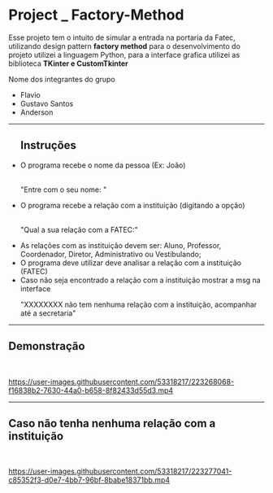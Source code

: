 # Project _ Factory-Method

<p>Esse projeto tem o intuito de simular a entrada na portaria da Fatec, utilizando design pattern <strong>factory method</strong>
para o desenvolvimento do projeto utilizei a linguagem Python, para a interface grafica utilizei as biblioteca <strong>TKinter e CustomTkinter</strong></p>
<p>Nome dos integrantes do grupo<p>
<ul>
<li>Flavio</li>
<li>Gustavo Santos</li>
<li>Anderson</li>
</ul>

<hr>

<ul>
<h2>Instruções</h2>
<li>O programa recebe o nome da pessoa (Ex: João)</li>
   <p>"Entre com o seu nome: "</p>
<li>O programa recebe a relação com a instituição (digitando a opção)</li>
   <p>"Qual a sua relação com a FATEC:"</p>
<li>As relações com as instituição devem ser: Aluno, Professor, Coordenador, Diretor, Administrativo ou Vestibulando;</li>
<li>O programa deve utilizar deve analisar a relação com a instituição (FATEC)</li>
<li> Caso não seja encontrado a relação com a instituição mostrar a msg na interface</li>
<P>"XXXXXXXX não tem nenhuma relação com a instituição, acompanhar até a secretaria"</p>
</ul>


<hr>
<h2>Demonstração</h2>
<br>

https://user-images.githubusercontent.com/53318217/223268068-f16838b2-7630-44a0-b658-8f82433d55d3.mp4

<hr>
<h2>Caso não tenha nenhuma relação com a instituição</h2>
<br>

https://user-images.githubusercontent.com/53318217/223277041-c85352f3-d0e7-4bb7-96bf-8babe18371bb.mp4





